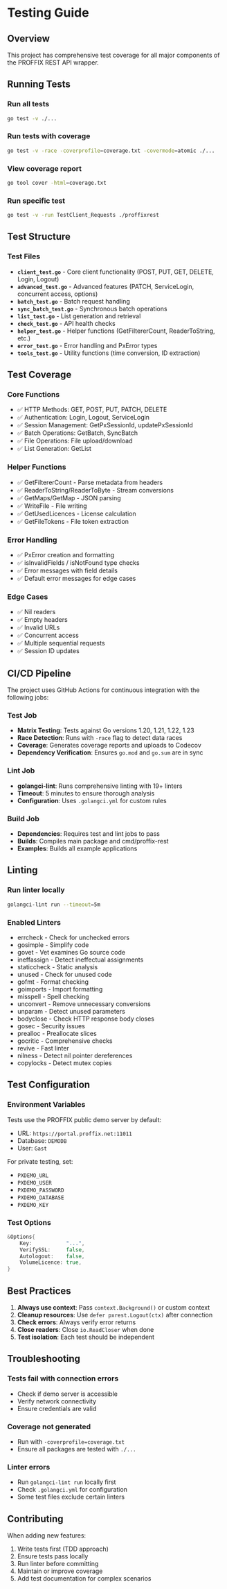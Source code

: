 # Testing Guide

## Overview

This project has comprehensive test coverage for all major components of the PROFFIX REST API wrapper.

## Running Tests

### Run all tests
```bash
go test -v ./...
```

### Run tests with coverage
```bash
go test -v -race -coverprofile=coverage.txt -covermode=atomic ./...
```

### View coverage report
```bash
go tool cover -html=coverage.txt
```

### Run specific test
```bash
go test -v -run TestClient_Requests ./proffixrest
```

## Test Structure

### Test Files

- **`client_test.go`** - Core client functionality (POST, PUT, GET, DELETE, Login, Logout)
- **`advanced_test.go`** - Advanced features (PATCH, ServiceLogin, concurrent access, options)
- **`batch_test.go`** - Batch request handling
- **`sync_batch_test.go`** - Synchronous batch operations
- **`list_test.go`** - List generation and retrieval
- **`check_test.go`** - API health checks
- **`helper_test.go`** - Helper functions (GetFiltererCount, ReaderToString, etc.)
- **`error_test.go`** - Error handling and PxError types
- **`tools_test.go`** - Utility functions (time conversion, ID extraction)

## Test Coverage

### Core Functions
- ✅ HTTP Methods: GET, POST, PUT, PATCH, DELETE
- ✅ Authentication: Login, Logout, ServiceLogin
- ✅ Session Management: GetPxSessionId, updatePxSessionId
- ✅ Batch Operations: GetBatch, SyncBatch
- ✅ File Operations: File upload/download
- ✅ List Generation: GetList

### Helper Functions
- ✅ GetFiltererCount - Parse metadata from headers
- ✅ ReaderToString/ReaderToByte - Stream conversions
- ✅ GetMaps/GetMap - JSON parsing
- ✅ WriteFile - File writing
- ✅ GetUsedLicences - License calculation
- ✅ GetFileTokens - File token extraction

### Error Handling
- ✅ PxError creation and formatting
- ✅ isInvalidFields / isNotFound type checks
- ✅ Error messages with field details
- ✅ Default error messages for edge cases

### Edge Cases
- ✅ Nil readers
- ✅ Empty headers
- ✅ Invalid URLs
- ✅ Concurrent access
- ✅ Multiple sequential requests
- ✅ Session ID updates

## CI/CD Pipeline

The project uses GitHub Actions for continuous integration with the following jobs:

### Test Job
- **Matrix Testing**: Tests against Go versions 1.20, 1.21, 1.22, 1.23
- **Race Detection**: Runs with `-race` flag to detect data races
- **Coverage**: Generates coverage reports and uploads to Codecov
- **Dependency Verification**: Ensures `go.mod` and `go.sum` are in sync

### Lint Job
- **golangci-lint**: Runs comprehensive linting with 19+ linters
- **Timeout**: 5 minutes to ensure thorough analysis
- **Configuration**: Uses `.golangci.yml` for custom rules

### Build Job
- **Dependencies**: Requires test and lint jobs to pass
- **Builds**: Compiles main package and cmd/proffix-rest
- **Examples**: Builds all example applications

## Linting

### Run linter locally
```bash
golangci-lint run --timeout=5m
```

### Enabled Linters
- errcheck - Check for unchecked errors
- gosimple - Simplify code
- govet - Vet examines Go source code
- ineffassign - Detect ineffectual assignments
- staticcheck - Static analysis
- unused - Check for unused code
- gofmt - Format checking
- goimports - Import formatting
- misspell - Spell checking
- unconvert - Remove unnecessary conversions
- unparam - Detect unused parameters
- bodyclose - Check HTTP response body closes
- gosec - Security issues
- prealloc - Preallocate slices
- gocritic - Comprehensive checks
- revive - Fast linter
- nilness - Detect nil pointer dereferences
- copylocks - Detect mutex copies

## Test Configuration

### Environment Variables
Tests use the PROFFIX public demo server by default:
- URL: `https://portal.proffix.net:11011`
- Database: `DEMODB`
- User: `Gast`

For private testing, set:
- `PXDEMO_URL`
- `PXDEMO_USER`
- `PXDEMO_PASSWORD`
- `PXDEMO_DATABASE`
- `PXDEMO_KEY`

### Test Options
```go
&Options{
    Key:           "...",
    VerifySSL:     false,
    Autologout:    false,
    VolumeLicence: true,
}
```

## Best Practices

1. **Always use context**: Pass `context.Background()` or custom context
2. **Cleanup resources**: Use `defer pxrest.Logout(ctx)` after connection
3. **Check errors**: Always verify error returns
4. **Close readers**: Close `io.ReadCloser` when done
5. **Test isolation**: Each test should be independent

## Troubleshooting

### Tests fail with connection errors
- Check if demo server is accessible
- Verify network connectivity
- Ensure credentials are valid

### Coverage not generated
- Run with `-coverprofile=coverage.txt`
- Ensure all packages are tested with `./...`

### Linter errors
- Run `golangci-lint run` locally first
- Check `.golangci.yml` for configuration
- Some test files exclude certain linters

## Contributing

When adding new features:
1. Write tests first (TDD approach)
2. Ensure tests pass locally
3. Run linter before committing
4. Maintain or improve coverage
5. Add test documentation for complex scenarios
